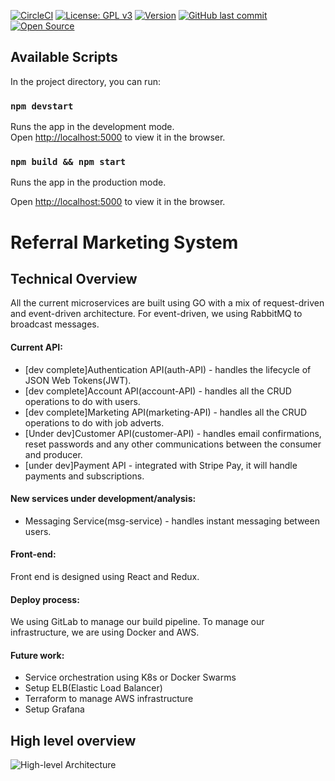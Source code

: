 [![CircleCI](https://circleci.com/gh/ProjectReferral/Get-me-in/tree/master.svg?style=svg&circle-token=632ab80f9b534a6dab955b1f27f267b00b700ac4)](https://circleci.com/gh/ProjectReferral/Get-me-in/tree/master)
[![License: GPL v3](https://img.shields.io/badge/License-GPLv3-blue.svg)](https://www.gnu.org/licenses/gpl-3.0)
[![Version](https://badge.fury.io/gh/tterb%2FHyde.svg)](https://badge.fury.io/gh/tterb%2FHyde)
[![GitHub last commit](https://img.shields.io/github/last-commit/google/skia.svg?style=flat)]()
[![Open Source](https://badges.frapsoft.com/os/v1/open-source.svg?v=103)](https://opensource.org/)

## Available Scripts

In the project directory, you can run:

### `npm devstart`

Runs the app in the development mode.<br>
Open [http://localhost:5000](http://localhost:5000) to view it in the browser.


### `npm build && npm start`

Runs the app in the production mode.<br>

Open [http://localhost:5000](http://localhost:5000) to view it in the browser.




# Referral Marketing System

## Technical Overview

All the current microservices are built using GO with a mix of request-driven and event-driven architecture. For event-driven, we using RabbitMQ to broadcast messages.

#### Current API:
- [dev complete]Authentication API(auth-API) - handles the lifecycle of JSON Web Tokens(JWT).
- [dev complete]Account API(account-API) - handles all the CRUD operations to do with users.
- [dev complete]Marketing API(marketing-API) - handles all the CRUD operations to do with job adverts.
- [Under dev]Customer API(customer-API) - handles email confirmations, reset passwords and any other communications between the consumer and producer.
- [under dev]Payment API - integrated with Stripe Pay, it will handle payments and subscriptions.


#### New services under development/analysis:
- Messaging Service(msg-service) - handles instant messaging between users.

#### Front-end:
Front end is designed using React and Redux.

#### Deploy process:
We using GitLab to manage our build pipeline. To manage our infrastructure, we are using Docker and AWS.

#### Future work:
- Service orchestration using K8s or Docker Swarms
- Setup ELB(Elastic Load Balancer)
- Terraform to manage AWS infrastructure
- Setup Grafana


## High level overview
![High-level Architecture](high-level.png)


